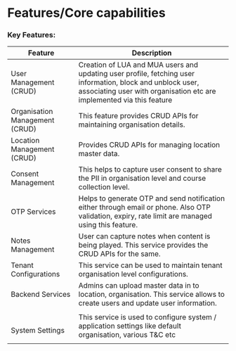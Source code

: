 # Features/Core capabilities

### **Key Features:**

| Feature                        | Description                                                                                                                                                                         |
| ------------------------------ | ----------------------------------------------------------------------------------------------------------------------------------------------------------------------------------- |
| User Management (CRUD)         | Creation of LUA and MUA users and updating user profile, fetching user information, block and unblock user, associating user with organisation etc are implemented via this feature |
| Organisation Management (CRUD) | This feature provides CRUD APIs for maintaining organisation details.                                                                                                               |
| Location Management (CRUD)     | Provides CRUD APIs for managing location master data.                                                                                                                               |
| Consent Management             | This helps to capture user consent to share the PII in organisation level and course collection level.                                                                              |
| OTP Services                   | Helps to generate OTP and send notification either through email or phone. Also OTP validation, expiry, rate limit are managed using this feature.                                  |
| Notes Management               | User can capture notes when content is being played. This service provides the CRUD APIs for the same.                                                                              |
| Tenant Configurations          | This service can be used to maintain tenant organisation level configurations.                                                                                                      |
| Backend Services               | Admins can upload master data in to location, organisation. This service allows to create users and update user information.                                                        |
| <p><br>System Settings</p>     | This service is used to configure system / application settings like default organisation, various T\&C etc                                                                         |

